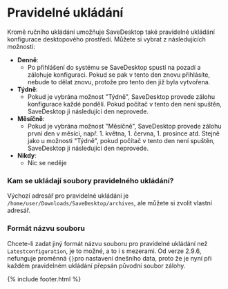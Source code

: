 # Pravidelné ukládání
Kromě ručního ukládání umožňuje SaveDesktop také pravidelné ukládání konfigurace desktopového prostředí. Můžete si vybrat z následujících možností:
- **Denně**: 
  - Po přihlášení do systému se SaveDesktop spustí na pozadí a zálohuje konfiguraci. Pokud se pak v tento den znovu přihlásíte, nebude to dělat znovu, protože pro tento den již byla vytvořena.
- **Týdně**:
  - Pokud je vybrána možnost "Týdně", SaveDesktop provede zálohu konfigurace každé pondělí. Pokud počítač v tento den není spuštěn, SaveDesktop ji následující den neprovede.
- **Měsíčně**:
  - Pokud je vybrána možnost "Měsíčně", SaveDesktop provede zálohu první den v měsíci, např. 1. května, 1. června, 1. prosince atd. Stejně jako u možnosti "Týdně", pokud počítač v tento den není spuštěn, SaveDesktop ji následující den neprovede.
- **Nikdy**:
  - Nic se neděje

### Kam se ukládají soubory pravidelného ukládání?
Výchozí adresář pro pravidelné ukládání je `/home/user/Downloads/SaveDesktop/archives`, ale můžete si zvolit vlastní adresář.

### Formát názvu souboru
Chcete-li zadat jiný formát názvu souboru pro pravidelné ukládání než `Latestconfiguration`, je to možné, a to i s mezerami. Od verze 2.9.6, nefunguje proměnná `{}`pro nastavení dnešního data, proto že je nyní při každém pravidelném ukládání přepsán původní soubor zálohy.



{% include footer.html %}
